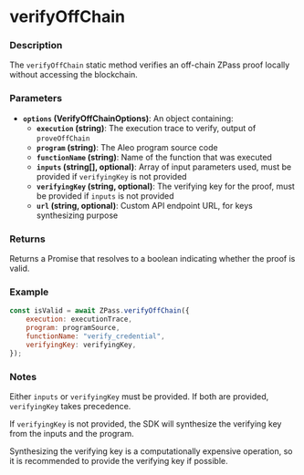 # verifyOffChain

### Description

The `verifyOffChain` static method verifies an off-chain ZPass proof locally without accessing the blockchain.

### Parameters

* **`options` (VerifyOffChainOptions)**: An object containing:
  * **`execution` (string)**: The execution trace to verify, output of `proveOffChain`
  * **`program` (string)**: The Aleo program source code
  * **`functionName` (string)**: Name of the function that was executed
  * **`inputs` (string\[], optional)**: Array of input parameters used, must be provided if `verifyingKey` is not provided
  * **`verifyingKey` (string, optional)**: The verifying key for the proof, must be provided if `inputs` is not provided
  * **`url` (string, optional)**: Custom API endpoint URL, for keys synthesizing purpose

### Returns

Returns a Promise that resolves to a boolean indicating whether the proof is valid.

### Example

```javascript
const isValid = await ZPass.verifyOffChain({
    execution: executionTrace,
    program: programSource,
    functionName: "verify_credential",
    verifyingKey: verifyingKey,
});
```

### Notes

Either `inputs` or `verifyingKey` must be provided. If both are provided, `verifyingKey` takes precedence.

If `verifyingKey` is not provided, the SDK will synthesize the verifying key from the inputs and the program.

Synthesizing the verifying key is a computationally expensive operation, so it is recommended to provide the verifying key if possible.
